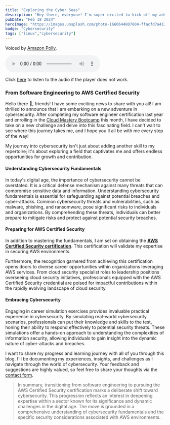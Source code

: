```yaml
---
title: "Exploring the Cyber Seas"
description: "Hey there, everyone! I'm super excited to kick off my adventure into cybersecurity...."
pubDate: "Feb 18 2024"
heroImage: "https://images.unsplash.com/photo-1660644807804-ffacfd7a4137?auto=format&fit=crop&w=927&h=927"
badge: "Cybersecurity"
tags: ["linux","cybersecurity"]
---
```


Voiced by <a href="https://aws.amazon.com/polly/" target="_blank">Amazon Polly</a>.

  <audio controls>
  <source src="https://raw.github.com/hcoco1/audio-host/main/32c50154-41e9-4a59-b666-c8e6be6076c5.mp3" type="audio/mpeg">
  Your browser does not support the audio element.
</audio>

Click [here](https://hcoco1-website-bucket-12345.s3.amazonaws.com/32c50154-41e9-4a59-b666-c8e6be6076c5.mp3) to listen to the audio if the player does not work.

### From Software Engineering to AWS Certified Security
Hello there 🚀, friends! I have some exciting news to share with you all! I am thrilled to announce that I am embarking on a new adventure in cybersecurity. After completing my software engineer certification last year and enrolling in the  <a href="https://digitalcloud.training/cloud-mastery-bootcamp/?megamenu" target="_blank">Cloud Mastery Bootcamp</a> this month, I have decided to take on a new challenge and delve into this fascinating field. I can't wait to see where this journey takes me, and I hope you'll all be with me every step of the way!

My journey into cybersecurity isn't just about adding another skill to my repertoire; it's about exploring a field that captivates me and offers endless opportunities for growth and contribution.

#### Understanding Cybersecurity Fundamentals
In today's digital age, the importance of cybersecurity cannot be overstated. It is a critical defense mechanism against many threats that can compromise sensitive data and information. Understanding cybersecurity fundamentals is essential for safeguarding against potential breaches and cyber-attacks. Common cybersecurity threats and vulnerabilities, such as malware, phishing, and ransomware, pose significant risks to individuals and organizations. By comprehending these threats, individuals can better prepare to mitigate risks and protect against potential security breaches.

#### Preparing for AWS Certified Security
In addition to mastering the fundamentals, I am set on obtaining the **<a href="https://aws.amazon.com/certification/certified-security-specialty/" target="_blank">AWS Certified Security certification</a>**. This certification will validate my expertise in securing AWS environments.

Furthermore, the recognition garnered from achieving this certification opens doors to diverse career opportunities within organizations leveraging AWS services. From cloud security specialist roles to leadership positions overseeing cloud security initiatives, professionals equipped with the AWS Certified Security credential are poised for impactful contributions within the rapidly evolving landscape of cloud security.

#### Embracing Cybersecurity

Engaging in career simulation exercises provides invaluable practical experience in cybersecurity. By simulating real-world cybersecurity scenarios, professionals can put their knowledge and skills to the test, honing their ability to respond effectively to potential security threats. These simulations offer a hands-on approach to understanding the complexities of information security, allowing individuals to gain insight into the dynamic nature of cyber-attacks and breaches.

I want to share my progress and learning journey with all of you through this blog. I'll be documenting my experiences, insights, and challenges as I navigate through the world of cybersecurity. Your feedback and suggestions are highly valued, so feel free to share your thoughts via the <a href="https://www.hcoco1.com/contact" target="_blank">contact form</a>.

>In summary, transitioning from software engineering to pursuing the AWS Certified Security certification marks a deliberate shift toward cybersecurity. This progression reflects an interest in deepening expertise within a sector known for its significance and dynamic challenges in the digital age. The move is grounded in a comprehensive understanding of cybersecurity fundamentals and the specific security considerations associated with AWS environments.